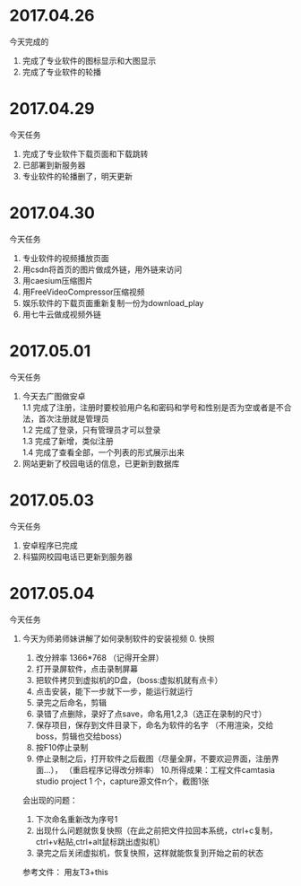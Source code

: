 # 2017.04.26
今天完成的  
1. 完成了专业软件的图标显示和大图显示  
1. 完成了专业软件的轮播  
# 2017.04.29
今天任务
1. 完成了专业软件下载页面和下载跳转  
1. 已部署到新服务器  
1. 专业软件的轮播删了，明天更新
# 2017.04.30
今天任务
1. 专业软件的视频播放页面  
1. 用csdn将首页的图片做成外链，用外链来访问  
1. 用caesium压缩图片  
1. 用FreeVideoCompressor压缩视频  
1. 娱乐软件的下载页面重新复制一份为download_play
1. 用七牛云做成视频外链
# 2017.05.01
今天任务
1. 今天去广图做安卓  
  1.1 完成了注册，注册时要校验用户名和密码和学号和性别是否为空或者是不合法，首次注册就是管理员  
  1.2 完成了登录，只有管理员才可以登录  
  1.3 完成了新增，类似注册  
  1.4 完成了查看全部，一个列表的形式展示出来  
2. 网站更新了校园电话的信息，已更新到数据库  
# 2017.05.03
今天任务
1. 安卓程序已完成
2. 科猫网校园电话已更新到服务器
# 2017.05.04
今天任务
1. 今天为师弟师妹讲解了如何录制软件的安装视频
      0. 快照
      1. 改分辨率 1366*768   （记得开全屏）
      2. 打开录屏软件，点击录制屏幕
      3. 把软件拷贝到虚拟机的D盘，（boss:虚拟机就有点卡）
      4. 点击安装，能下一步就下一步，能运行就运行
      5. 录完之后命名，剪辑
      6. 录错了点删除，录好了点save，命名用1,2,3（选正在录制的尺寸）
      7. 保存项目，保存到文件目录下，命名为软件的名字   （不用渲染，交给boss，剪辑也交给boss）
      8. 按F10停止录制
      9. 停止录制之后，打开软件之后截图（尽量全屏，不要欢迎界面，注册界面...），   （重启程序记得改分辨率）
      10.所得成果：工程文件camtasia studio project  1 个，capture源文件n个，截图1张

      会出现的问题：
      1. 下次命名重新改为序号1
      2. 出现什么问题就恢复快照（在此之前把文件拉回本系统，ctrl+c复制，ctrl+v粘贴,ctrl+alt鼠标跳出虚拟机）
      3. 录完之后关闭虚拟机，恢复快照，这样就能恢复到开始之前的状态


      参考文件：   用友T3+this
